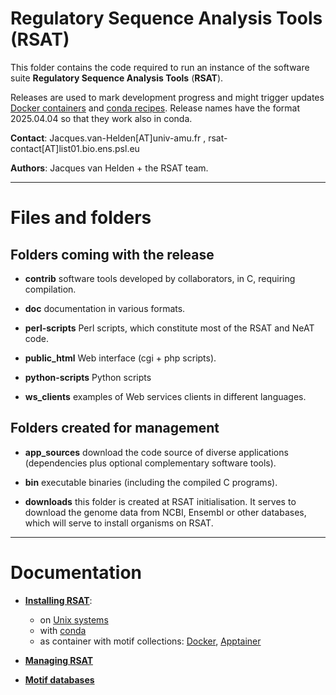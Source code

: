 # Regulatory Sequence Analysis Tools (RSAT)

This folder contains the code required to run an instance of the 
software suite **Regulatory Sequence Analysis Tools** (**RSAT**).

Releases are used to mark development progress and might trigger
updates [Docker containers](https://hub.docker.com/r/biocontainers/rsat/tags) and 
[conda recipes](https://anaconda.org/bioconda/rsat-core). 
Release names have the format 2025.04.04 so that they work also in conda.

**Contact**: Jacques.van-Helden[AT]univ-amu.fr , rsat-contact[AT]list01.bio.ens.psl.eu

**Authors**: Jacques van Helden + the RSAT team.


****************************************************************
# Files and folders

## Folders coming with the release

- **contrib** software tools developed by collaborators, in C,
  requiring compilation. 
  
- **doc** documentation in various formats.

- **perl-scripts** Perl scripts, which constitute most of the RSAT and
NeAT code.

- **public_html** Web interface (cgi + php scripts).

- **python-scripts** Python scripts

- **ws_clients** examples of Web services clients in different
  languages.

## Folders created for management

- **app_sources** download the code source of diverse applications
  (dependencies plus optional complementary software tools).
  
- **bin** executable binaries (including the compiled C programs).

- **downloads** this folder is created at RSAT initialisation. It
  serves to download the genome data from NCBI, Ensembl or other
  databases, which will serve to install organisms on RSAT.

****************************************************************

# Documentation

- [**Installing RSAT**](https://rsa-tools.github.io/installing-RSAT): 
	+ on [Unix systems](https://rsa-tools.github.io/installing-RSAT/unix-install-rsat/installing_RSAT_procedure.html)
	+ with [conda](https://rsa-tools.github.io/installing-RSAT/conda-install-rsat/bioconda-rsat-core.html)
	+ as container with motif collections: [Docker](https://rsa-tools.github.io/installing-RSAT/RSAT-Docker/RSAT-Docker-tuto.html), [Apptainer](https://rsa-tools.github.io/installing-RSAT/RSAT-Docker/RSAT-Apptainer-tuto.html)

- [**Managing RSAT**](https://rsa-tools.github.io/managing-RSAT)

- [**Motif databases**](https://github.com/rsa-tools/motif_databases)
